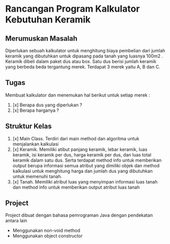 # Rancangan Program Kalkulator Kebutuhan Keramik

## Merumuskan Masalah
Diperlukan sebuah kalkulator untuk menghitung biaya pembelian dari jumlah keramik yang dibutuhkan untuk dipasang pada tanah yang luasnya 100m2 . Keramik dibeli dalam paket dus atau box. Satu dus berisi jumlah keramik yang berbeda beda tergantung merek. Terdapat 3 merek yaitu A, B dan C.

## Tugas
Membuat kalkulator dan menemukan hal berikut untuk setiap merek :
1. [x] Berapa dus yang diperlukan ?
2. [x] Berapa harganya ?

## Struktur Kelas
1. [x] Main Class. Terdiri dari main method dan algoritma untuk menjalankan kalkulasi
2. [x] Keramik. Memiliki atibut panjang keramik, lebar keramik, luas keramik, isi keramik per dus, harga keramik per dus, dan luas total keramik dalam satu dus. Serta terdapat method info untuk memberikan output berupa informasi semua atribut yang dimiliki objek dan method kalkulasi untuk menghitung harga dan jumlah dus yang dibutuhkan untuk memenuhi tanah.
3. [x] Tanah. Memiliki atribut luas yang menyimpan informasi luas tanah dan method info untuk memberikan output atribut luas tanah

## Project
Project dibuat dengan bahasa pemrograman Java dengan pendekatan antara lain
- Menggunakan non-void method
- Menggunakan object constructor